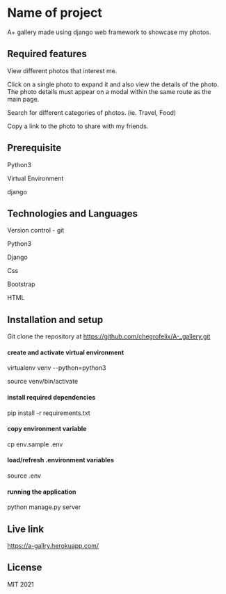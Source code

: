 # Name of project

A+ gallery made using django web framework to showcase my photos.

## Required features


View different photos that interest me.


Click on a single photo to expand it and also view the details of the photo. The photo details must appear on a modal within the same route as the main page.


Search for different categories of photos. (ie. Travel, Food)


Copy a link to the photo to share with my friends.


## Prerequisite

Python3

Virtual Environment

django

## Technologies and Languages

Version control - git 

Python3

Django

Css 

Bootstrap

HTML

## Installation and setup

Git clone the repository at https://github.com/chegrofelix/A-_gallery.git


#### create and activate virtual environment

virtualenv venv --python=python3

source venv/bin/activate

#### install required dependencies

pip install -r requirements.txt

#### copy environment variable

cp env.sample .env

#### load/refresh .environment variables

source .env

#### running the application

python manage.py server

## Live link

https://a-gallry.herokuapp.com/


## License

MIT 2021


